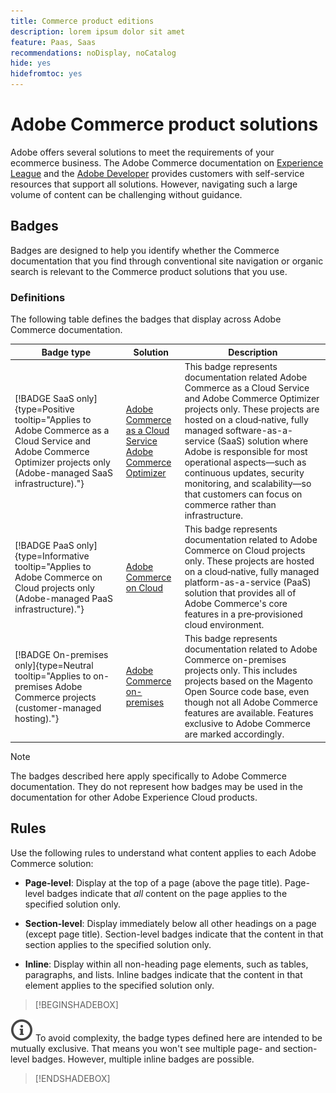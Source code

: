 ```yaml
---
title: Commerce product editions
description: lorem ipsum dolor sit amet
feature: Paas, Saas
recommendations: noDisplay, noCatalog
hide: yes
hidefromtoc: yes
---
```


# Adobe Commerce product solutions

Adobe offers several solutions to meet the requirements of your ecommerce business. The Adobe Commerce documentation on [Experience League](https://experienceleague.adobe.com/en/docs/commerce) and the [Adobe Developer](https://developer.adobe.com/commerce/docs/) provides customers with self-service resources that support all solutions. However, navigating such a large volume of content can be challenging without guidance.

## Badges

Badges are designed to help you identify whether the Commerce documentation that you find through conventional site navigation or organic search is relevant to the Commerce product solutions that you use.

### Definitions

The following table defines the badges that display across Adobe Commerce documentation.

| Badge type | Solution | Description |
|---------|----------|---------|
| [!BADGE SaaS only]{type=Positive tooltip="Applies to Adobe Commerce as a Cloud Service and Adobe Commerce Optimizer projects only (Adobe-managed SaaS infrastructure)."} | [Adobe Commerce as a Cloud Service](../cloud-service/overview.md)<br/>[Adobe Commerce Optimizer](../optimizer/overview.md) | This badge represents documentation related Adobe Commerce as a Cloud Service and Adobe Commerce Optimizer projects only. These projects are hosted on a cloud‑native, fully managed software-as-a-service (SaaS) solution where Adobe is responsible for most operational aspects—such as continuous updates, security monitoring, and scalability—so that customers can focus on commerce rather than infrastructure. |
| [!BADGE PaaS only]{type=Informative tooltip="Applies to Adobe Commerce on Cloud projects only (Adobe-managed PaaS infrastructure)."} | [Adobe Commerce on Cloud](https://experienceleague.adobe.com/en/docs/commerce-on-cloud/user-guide/overview) | This badge represents documentation related to Adobe Commerce on Cloud projects only. These projects are hosted on a cloud‑native, fully managed platform-as-a-service (PaaS) solution that provides all of Adobe Commerce's core features in a pre‑provisioned cloud environment. |
| [!BADGE On-premises only]{type=Neutral tooltip="Applies to on-premises Adobe Commerce projects (customer-managed hosting)."} | [Adobe Commerce on-premises](https://experienceleague.adobe.com/en/docs/commerce-operations/installation-guide/overview) | This badge represents documentation related to Adobe Commerce on-premises projects only. This includes projects based on the Magento Open Source code base, even though not all Adobe Commerce features are available. Features exclusive to Adobe Commerce are marked accordingly. |

>[!NOTE]
>
>The badges described here apply specifically to Adobe Commerce documentation. They do not represent how badges may be used in the documentation for other Adobe Experience Cloud products.

## Rules

Use the following rules to understand what content applies to each Adobe Commerce solution:

- **Page-level**: Display at the top of a page (above the page title). Page-level badges indicate that _all_ content on the page applies to the specified solution only.

- **Section-level**: Display immediately below all other headings on a page (except page title). Section-level badges indicate that the content in that section applies to the specified solution only.

- **Inline**: Display within all non-heading page elements, such as tables, paragraphs, and lists. Inline badges indicate that the content in that element applies to the specified solution only.

>[!BEGINSHADEBOX]

![info](../cloud-service/assets/Smock_InfoOutline_18_N.svg) To avoid complexity, the badge types defined here are intended to be mutually exclusive. That means you won't see multiple page- and section-level badges. However, multiple inline badges are possible.

>[!ENDSHADEBOX]

